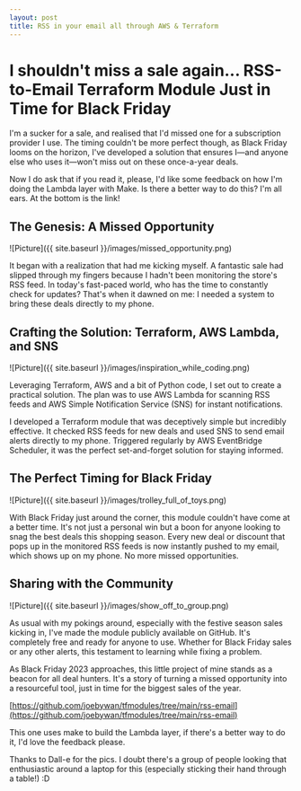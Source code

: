 ```yaml
---
layout: post
title: RSS in your email all through AWS & Terraform
---
```


# I shouldn't miss a sale again... RSS-to-Email Terraform Module Just in Time for Black Friday

I'm a sucker for a sale, and realised that I'd missed one for a subscription provider I use. The timing couldn't be more perfect though, as Black Friday looms on the horizon, I've developed a solution that ensures I—and anyone else who uses it—won't miss out on these once-a-year deals.

Now I do ask that if you read it, please, I'd like some feedback on how I'm doing the Lambda layer with Make.  Is there a better way to do this?  I'm all ears.  At the bottom is the link!

## The Genesis: A Missed Opportunity

![Picture]({{ site.baseurl }}/images/missed_opportunity.png)

It began with a realization that had me kicking myself. A fantastic sale had slipped through my fingers because I hadn't been monitoring the store's RSS feed. In today's fast-paced world, who has the time to constantly check for updates? That's when it dawned on me: I needed a system to bring these deals directly to my phone.

## Crafting the Solution: Terraform, AWS Lambda, and SNS

![Picture]({{ site.baseurl }}/images/inspiration_while_coding.png)

Leveraging Terraform, AWS and a bit of Python code, I set out to create a practical solution. The plan was to use AWS Lambda for scanning RSS feeds and AWS Simple Notification Service (SNS) for instant notifications.

I developed a Terraform module that was deceptively simple but incredibly effective. It checked RSS feeds for new deals and used SNS to send email alerts directly to my phone. Triggered regularly by AWS EventBridge Scheduler, it was the perfect set-and-forget solution for staying informed.

## The Perfect Timing for Black Friday

![Picture]({{ site.baseurl }}/images/trolley_full_of_toys.png)

With Black Friday just around the corner, this module couldn't have come at a better time. It's not just a personal win but a boon for anyone looking to snag the best deals this shopping season. Every new deal or discount that pops up in the monitored RSS feeds is now instantly pushed to my email, which shows up on my phone. No more missed opportunities.

## Sharing with the Community

![Picture]({{ site.baseurl }}/images/show_off_to_group.png)

As usual with my pokings around, especially with the festive season sales kicking in, I've made the module publicly available on GitHub. It's completely free and ready for anyone to use. Whether for Black Friday sales or any other alerts, this testament to learning while fixing a problem.

As Black Friday 2023 approaches, this little project of mine stands as a beacon for all deal hunters. It's a story of turning a missed opportunity into a resourceful tool, just in time for the biggest sales of the year.

[https://github.com/joebywan/tfmodules/tree/main/rss-email](https://github.com/joebywan/tfmodules/tree/main/rss-email)

This one uses make to build the Lambda layer, if there's a better way to do it, I'd love the feedback please.

Thanks to Dall-e for the pics.  I doubt there's a group of people looking that enthusiastic around a laptop for this (especially sticking their hand through a table!) :D